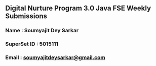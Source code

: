 ## Digital Nurture Program 3.0 Java FSE Weekly Submissions

### Name : Soumyajit Dey Sarkar
### SuperSet ID : 5015111
### Email : soumyajitdeysarkar@gmail.com